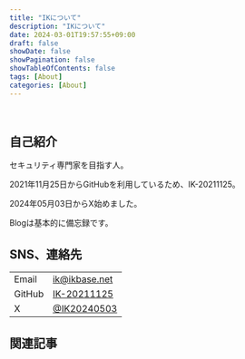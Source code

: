 ```yaml
---
title: "IKについて"
description: "IKについて"
date: 2024-03-01T19:57:55+09:00
draft: false
showDate: false
showPagination: false
showTableOfContents: false
tags: [About]
categories: [About]
---
```


<br>

## 自己紹介

セキュリティ専門家を目指す人。

2021年11月25日からGitHubを利用しているため、IK-20211125。

2024年05月03日からX始めました。

Blogは基本的に備忘録です。

## SNS、連絡先

| | |
| --- | --- |
| Email | ik@ikbase.net |
| GitHub | [IK-20211125](https://github.com/IK-20211125) |
| X | [@IK20240503](https://twitter.com/IK20240503) |

<!-- ## 旧 GitHub Pages

[文字数チェッカー](https://IK-20211125.github.io/checker.html) -->

## 関連記事
